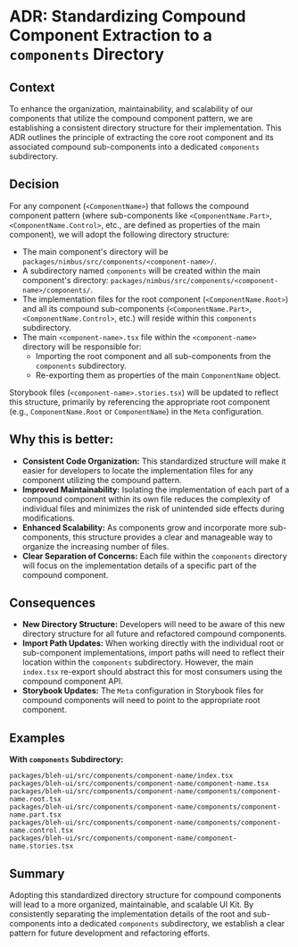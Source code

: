 # ADR: Standardizing Compound Component Extraction to a `components` Directory

## Context

To enhance the organization, maintainability, and scalability of our components
that utilize the compound component pattern, we are establishing a consistent
directory structure for their implementation. This ADR outlines the principle of
extracting the core root component and its associated compound sub-components
into a dedicated `components` subdirectory.

## Decision

For any component (`<ComponentName>`) that follows the compound component
pattern (where sub-components like `<ComponentName.Part>`,
`<ComponentName.Control>`, etc., are defined as properties of the main
component), we will adopt the following directory structure:

- The main component's directory will be
  `packages/nimbus/src/components/<component-name>/`.
- A subdirectory named `components` will be created within the main component's
  directory: `packages/nimbus/src/components/<component-name>/components/`.
- The implementation files for the root component (`<ComponentName.Root>`) and
  all its compound sub-components (`<ComponentName.Part>`,
  `<ComponentName.Control>`, etc.) will reside within this `components`
  subdirectory.
- The main `<component-name>.tsx` file within the `<component-name>` directory
  will be responsible for:
  - Importing the root component and all sub-components from the `components`
    subdirectory.
  - Re-exporting them as properties of the main `ComponentName` object.

Storybook files (`<component-name>.stories.tsx`) will be updated to reflect this
structure, primarily by referencing the appropriate root component (e.g.,
`ComponentName.Root` or `ComponentName`) in the `Meta` configuration.

## Why this is better:

- **Consistent Code Organization:** This standardized structure will make it
  easier for developers to locate the implementation files for any component
  utilizing the compound pattern.
- **Improved Maintainability:** Isolating the implementation of each part of a
  compound component within its own file reduces the complexity of individual
  files and minimizes the risk of unintended side effects during modifications.
- **Enhanced Scalability:** As components grow and incorporate more
  sub-components, this structure provides a clear and manageable way to organize
  the increasing number of files.
- **Clear Separation of Concerns:** Each file within the `components` directory
  will focus on the implementation details of a specific part of the compound
  component.

## Consequences

- **New Directory Structure:** Developers will need to be aware of this new
  directory structure for all future and refactored compound components.
- **Import Path Updates:** When working directly with the individual root or
  sub-component implementations, import paths will need to reflect their
  location within the `components` subdirectory. However, the main `index.tsx`
  re-export should abstract this for most consumers using the compound component
  API.
- **Storybook Updates:** The `Meta` configuration in Storybook files for
  compound components will need to point to the appropriate root component.

## Examples

**With `components` Subdirectory:**

```
packages/bleh-ui/src/components/component-name/index.tsx
packages/bleh-ui/src/components/component-name/component-name.tsx
packages/bleh-ui/src/components/component-name/components/component-name.root.tsx
packages/bleh-ui/src/components/component-name/components/component-name.part.tsx
packages/bleh-ui/src/components/component-name/components/component-name.control.tsx
packages/bleh-ui/src/components/component-name/component-name.stories.tsx
```

## Summary

Adopting this standardized directory structure for compound components will lead
to a more organized, maintainable, and scalable UI Kit. By consistently
separating the implementation details of the root and sub-components into a
dedicated `components` subdirectory, we establish a clear pattern for future
development and refactoring efforts.
